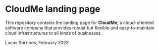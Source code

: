 # CloudMe landing page

This repository contains the landing page for **CloudMe**, a cloud-oriented software company that provides robust but flexible and easy-to-maintain cloud infrastructures to all kinds of businesses.

Lucas Sorribes, February 2023.
